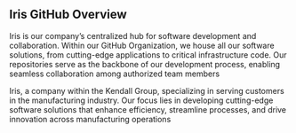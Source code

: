 ## Iris GitHub Overview 

Iris is our company’s centralized hub for software development and collaboration. 
Within our GitHub Organization, we house all our software solutions, from cutting-edge applications to critical infrastructure code.
Our repositories serve as the backbone of our development process, enabling seamless collaboration among authorized team members

Iris, a company within the Kendall Group, specializing in serving customers in the manufacturing industry. 
Our focus lies in developing cutting-edge software solutions that enhance efficiency, streamline processes, and drive innovation across manufacturing operations

